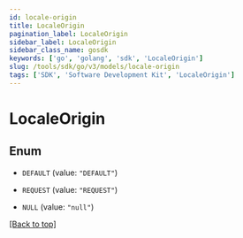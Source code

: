 ```yaml
---
id: locale-origin
title: LocaleOrigin
pagination_label: LocaleOrigin
sidebar_label: LocaleOrigin
sidebar_class_name: gosdk
keywords: ['go', 'golang', 'sdk', 'LocaleOrigin'] 
slug: /tools/sdk/go/v3/models/locale-origin
tags: ['SDK', 'Software Development Kit', 'LocaleOrigin']
---
```


# LocaleOrigin

## Enum


* `DEFAULT` (value: `"DEFAULT"`)

* `REQUEST` (value: `"REQUEST"`)

* `NULL` (value: `"null"`)


[[Back to top]](#) 


